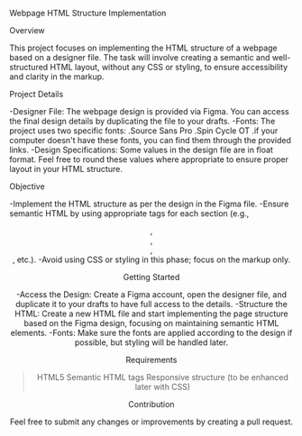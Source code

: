 Webpage HTML Structure Implementation

Overview

This project focuses on implementing the HTML structure of a webpage based on a designer file. The task will involve creating a semantic and well-structured HTML layout, without any CSS or styling, to ensure accessibility and clarity in the markup.

Project Details

-Designer File: The webpage design is provided via Figma. You can access the final design details by duplicating the file to your drafts.
-Fonts: The project uses two specific fonts:
    .Source Sans Pro
    .Spin Cycle OT
    .if your computer doesn't have these fonts, you can find them through the provided links.
-Design Specifications: Some values in the design file are in float format. Feel free to round these values where appropriate to ensure proper layout in your HTML structure.

Objective

-Implement the HTML structure as per the design in the Figma file.
-Ensure semantic HTML by using appropriate tags for each section (e.g., <header>, <footer>, <section>, <article>, etc.).
-Avoid using CSS or styling in this phase; focus on the markup only.

Getting Started

-Access the Design: Create a Figma account, open the designer file, and duplicate it to your drafts to have full access to the details.
-Structure the HTML: Create a new HTML file and start implementing the page structure based on the Figma design, focusing on maintaining semantic HTML elements.
-Fonts: Make sure the fonts are applied according to the design if possible, but styling will be handled later.

Requirements

>HTML5
>Semantic HTML tags
>Responsive structure (to be enhanced later with CSS)

Contribution

Feel free to submit any changes or improvements by creating a pull request.